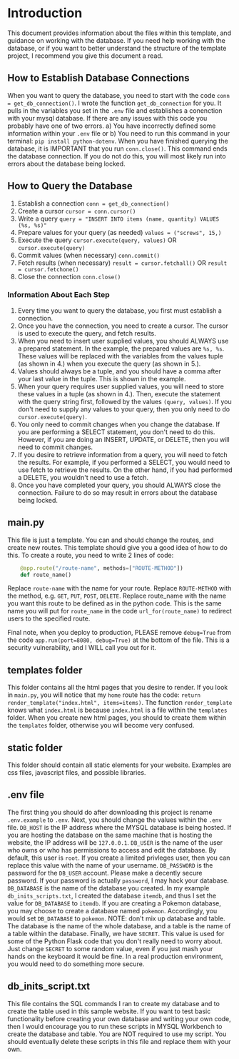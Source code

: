 # Introduction
This document provides information about the files within this template, and guidance on working with the database. If you need help working with the database, or if you want to better understand the structure of the template project, I recommend you give this document a read.


## How to Establish Database Connections
When you want to query the database, you need to start with the code `conn = get_db_connection()`. I wrote the function `get_db_connection` for you. It pulls in the variables you set in the `.env` file and establishes a conenction with your mysql database. If there are any issues with this code you probably have one of two errors. a) You have incorrectly defined some information within your `.env` file or b) You need to run this command in your terminal: `pip install python-dotenv`. When you have finished querying the database, it is IMPORTANT that you run `conn.close()`. This command ends the database connection. If you do not do this, you will most likely run into errors about the database being locked.


## How to Query the Database
1. Establish a connection `conn = get_db_connection()`
2. Create a cursor `cursor = conn.cursor()`
3. Write a query `query = "INSERT INTO items (name, quantity) VALUES (%s, %s)"`
4. Prepare values for your query (as needed) `values = ("screws", 15,)`
5. Execute the query `cursor.execute(query, values)` OR `cursor.execute(query)`
6. Commit values (when necessary) `conn.commit()`
7. Fetch results (when necessary) `result = cursor.fetchall()` OR `result = cursor.fetchone()`
8. Close the connection `conn.close()`

### Information About Each Step
1. Every time you want to query the database, you first must establish a connection.
2. Once you have the connection, you need to create a cursor. The cursor is used to execute the query, and fetch results.
3. When you need to insert user supplied values, you should ALWAYS use a prepared statement. In the example, the prepared values are `%s, %s`. These values will be replaced with the variables from the values tuple (as shown in 4.) when you execute the query (as shown in 5.). 
4. Values should always be a tuple, and you should have a comma after your last value in the tuple. This is shown in the example.
5. When your query requires user supplied values, you will need to store these values in a tuple (as shown in 4.). Then, execute the statement with the query string first, followed by the values `(query, values)`. If you don't need to supply any values to your query, then you only need to do `cursor.execute(query)`.
6. You only need to commit changes when you change the database. If you are performing a SELECT statement, you don't need to do this. However, if you are doing an INSERT, UPDATE, or DELETE, then you will need to commit changes.
7. If you desire to retrieve information from a query, you will need to fetch the results. For example, if you performed a SELECT, you would need to use fetch to retrieve the results. On the other hand, if you had performed a DELETE, you wouldn't need to use a fetch.
8. Once you have completed your query, you should ALWAYS close the connection. Failure to do so may result in errors about the database being locked.


## main.py
This file is just a template. You can and should change the routes, and create new routes. This template should give you a good idea of how to do this. To create a route, you need to write 2 lines of code:
```python
    @app.route("/route-name", methods=["ROUTE-METHOD"])
    def route_name()
```
Replace `route-name` with the name for your route. Replace `ROUTE-METHOD` with the method, e.g. `GET`, `PUT`, `POST`, `DELETE`. Replace route_name with the name you want this route to be defined as in the python code. This is the same name you will put for `route_name` in the code `url_for(route_name)` to redirect users to the specified route.

Final note, when you deploy to production, PLEASE remove `debug=True` from the code `app.run(port=8080, debug=True)` at the bottom of the file. This is a security vulnerability, and I WILL call you out for it.


## templates folder
This folder contains all the html pages that you desire to render. If you look in `main.py`, you will notice that my `home` route has the code: `return render_template("index.html", items=items)`. The function `render_template` knows what `index.html` is because `index.html` is a file within the `templates` folder. When you create new html pages, you should to create them within the `templates` folder, otherwise you will become very confused.


## static folder
This folder should contain all static elements for your website. Examples are css files, javascript files, and possible libraries.


## .env file
The first thing you should do after downloading this project is rename `.env.example` to `.env`. Next, you should change the values within the `.env` file. `DB_HOST` is the IP address where the MYSQL database is being hosted. If you are hosting the database on the same machine that is hosting the website, the IP address will be `127.0.0.1`. `DB_USER` is the name of the user who owns or who has permissions to access and edit the database. By default, this user is `root`. If you create a limited privleges user, then you can replace this value with the name of your username. `DB_PASSWORD` is the password for the `DB_USER` account. Please make a decently secure password. If your password is actually `password`, I may hack your database. `DB_DATABASE` is the name of the database you created. In my example `db_inits_scripts.txt`, I created the database `itemdb`, and thus I set the value for `DB_DATABASE` to `itemdb`. If you are creating a Pokemon database, you may choose to create a database named `pokemon`. Accordingly, you would set `DB_DATABASE` to `pokemon`. NOTE: don't mix up database and table. The database is the name of the whole database, and a table is the name of a table within the database. Finally, we have `SECRET`. This value is used for some of the Python Flask code that you don't really need to worry about. Just change `SECRET` to some random value, even if you just mash your hands on the keyboard it would be fine. In a real production environment, you would need to do something more secure.


## db_inits_script.txt
This file contains the SQL commands I ran to create my database and to create the table used in this sample website. If you want to test basic functionality before creating your own database and writing your own code, then I would encourage you to run these scripts in MYSQL Workbench to create the database and table. You are NOT required to use my script. You should eventually delete these scripts in this file and replace them with your own.

